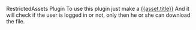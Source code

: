 RestrictedAssets Plugin
To use this plugin just make a <a href="actions/RestrictedAssets/download/{{ asset.id }}">{{asset.title}}</a>
And it will check if the user is logged in or not, only then he or she can download the file.
